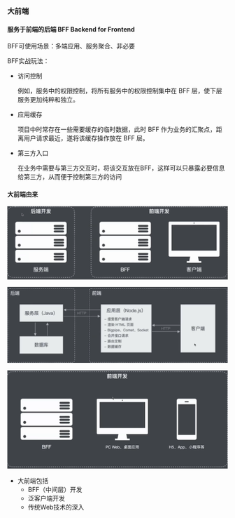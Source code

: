 ### 大前端

#### 服务于前端的后端  BFF Backend for Frontend 

BFF可使用场景：多端应用、服务聚合、非必要

BFF实战玩法：

- 访问控制

  例如，服务中的权限控制，将所有服务中的权限控制集中在 BFF 层，使下层服务更加纯粹和独立。

- 应用缓存

  项目中时常存在一些需要缓存的临时数据，此时 BFF 作为业务的汇聚点，距离用户请求最近，遂将该缓存操作放在 BFF 层。

- 第三方入口

  在业务中需要与第三方交互时，将该交互放在BFF，这样可以只暴露必要信息给第三方，从而便于控制第三方的访问

#### 大前端由来

![image-20200613105303237](../image/image-20200613105303237.png)

![image-20200613105355659](../image/image-20200613105355659.png)

![image-20200613105432736](../image/image-20200613105432736.png)

- 大前端包括
  - BFF（中间层）开发
  - 泛客户端开发
  - 传统Web技术的深入